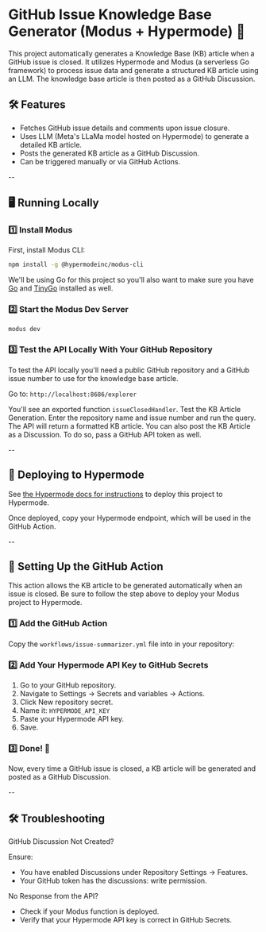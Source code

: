 # GitHub Issue Knowledge Base Generator (Modus + Hypermode) 🚀

This project automatically generates a Knowledge Base (KB) article when a GitHub issue is closed. It
utilizes Hypermode and Modus (a serverless Go framework) to process issue data and generate a
structured KB article using an LLM. The knowledge base article is then posted as a GitHub
Discussion.

## 🛠 Features

- Fetches GitHub issue details and comments upon issue closure.
- Uses LLM (Meta's LLaMa model hosted on Hypermode) to generate a detailed KB article.
- Posts the generated KB article as a GitHub Discussion.
- Can be triggered manually or via GitHub Actions.

--

## 🖥️ Running Locally

### 1️⃣ Install Modus

First, install Modus CLI:

```bash
npm install -g @hypermodeinc/modus-cli
```

We'll be using Go for this project so you'll also want to make sure you have
[Go](https://go.dev/doc/install) and [TinyGo](https://tinygo.org/getting-started/install/) installed
as well.

### 2️⃣ Start the Modus Dev Server

```bash
modus dev
```

### 3️⃣ Test the API Locally With Your GitHub Repository

To test the API locally you'll need a public GitHub repository and a GitHub issue number to use for
the knowledge base article.

Go to: `http://localhost:8686/explorer`

You'll see an exported function `issueClosedHandler`. Test the KB Article Generation. Enter the
repository name and issue number and run the query. The API will return a formatted KB article. You
can also post the KB Article as a Discussion. To do so, pass a GitHub API token as well.

--

## 🚀 Deploying to Hypermode

See [the Hypermode docs for instructions](https://docs.hypermode.com/deploy) to deploy this project
to Hypermode.

Once deployed, copy your Hypermode endpoint, which will be used in the GitHub Action.

--

## 🔧 Setting Up the GitHub Action

This action allows the KB article to be generated automatically when an issue is closed. Be sure to
follow the step above to deploy your Modus project to Hypermode.

### 1️⃣ Add the GitHub Action

Copy the `workflows/issue-summarizer.yml` file into in your repository:

### 2️⃣ Add Your Hypermode API Key to GitHub Secrets

1. Go to your GitHub repository.
2. Navigate to Settings → Secrets and variables → Actions.
3. Click New repository secret.
4. Name it: `HYPERMODE_API_KEY`
5. Paste your Hypermode API key.
6. Save.

### 3️⃣ Done! 🎉

Now, every time a GitHub issue is closed, a KB article will be generated and posted as a GitHub
Discussion.

--

## 🛠 Troubleshooting

GitHub Discussion Not Created?

Ensure:

- You have enabled Discussions under Repository Settings → Features.
- Your GitHub token has the discussions: write permission.

No Response from the API?

- Check if your Modus function is deployed.
- Verify that your Hypermode API key is correct in GitHub Secrets.
